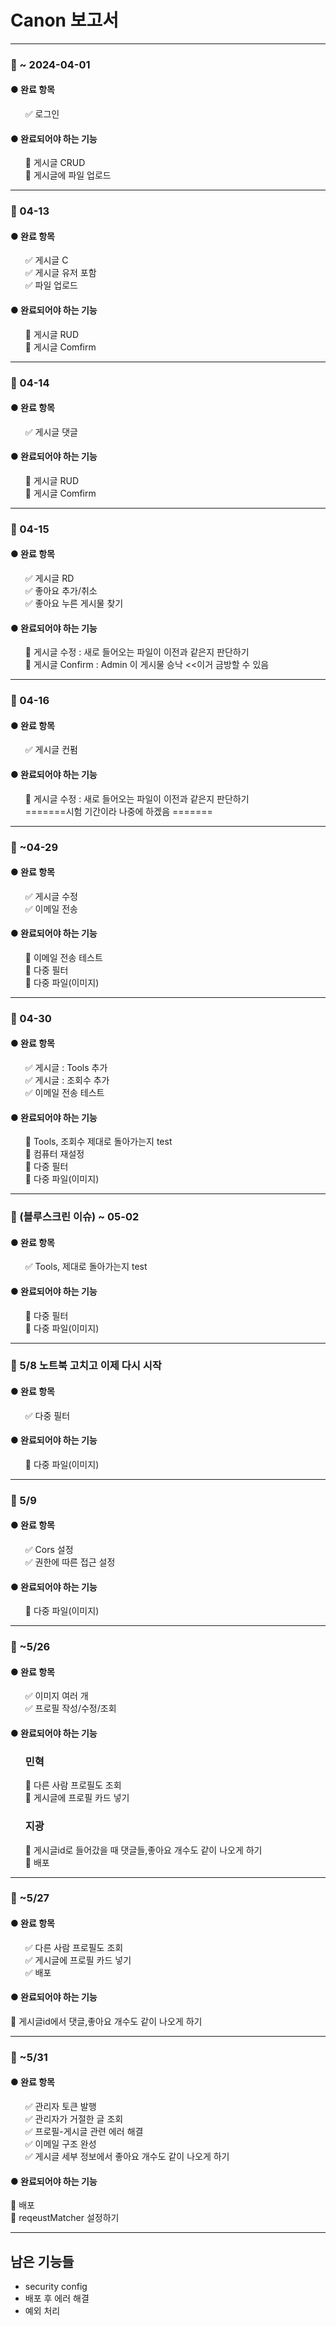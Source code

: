 <!DOCTYPE html>
<html>
<head>


<h1>Canon 보고서</h1>


<hr>
<h3>📌 ~ 2024-04-01</h3>

<h4>● 완료 항목</h4>
<ul>
  ✅ 로그인 
</ul>

<h4>● 완료되어야 하는 기능</h4>
<ul>
  🔪 게시글 CRUD <br>
  🔪 게시글에 파일 업로드 <br>
</ul>


<hr>
<h3>📌 04-13 </h3>

<h4>● 완료 항목</h4>
<ul>
  ✅ 게시글 C <br>
  ✅ 게시글 유저 포함 <br>
  ✅ 파일 업로드 
</ul>

<h4>● 완료되어야 하는 기능</h4>
<ul>
  🔪 게시글 RUD <br>
  🔪 게시글 Comfirm <br>

</ul>


<hr>
<h3>📌 04-14 </h3>

<h4>● 완료 항목</h4>
<ul>
  ✅ 게시글 댓글 <br>
  
</ul>

<h4>● 완료되어야 하는 기능</h4>
<ul>
  🔪 게시글 RUD <br>
  🔪 게시글 Comfirm<br>

</ul>

<hr>

<h3>📌 04-15 </h3>

<h4>● 완료 항목</h4>
<ul>
  ✅ 게시글 RD <br>
  ✅ 좋아요 추가/취소 <br>
  ✅ 좋아요 누른 게시물 찾기 <br>

</ul>

<h4>● 완료되어야 하는 기능</h4>
<ul>
  🔪 게시글 수정 : 새로 들어오는 파일이 이전과 같은지 판단하기 <br>
  🔪 게시글 Confirm : Admin 이 게시물 승낙 <<이거 금방할 수 있음 <br>

</ul>


<hr>

<h3>📌 04-16 </h3>

<h4>● 완료 항목</h4>
<ul>
  ✅ 게시글 컨펌 <br>
  

</ul>

<h4>● 완료되어야 하는 기능</h4>
<ul>
  🔪 게시글 수정 : 새로 들어오는 파일이 이전과 같은지 판단하기 <br>
  =======시험 기간이라 나중에 하겠음 =======
</ul>


<hr>

<h3>📌 ~04-29 </h3>

<h4>● 완료 항목</h4>
<ul>
  ✅ 게시글 수정 <br>
  ✅ 이메일 전송 <br>

</ul>

<h4>● 완료되어야 하는 기능</h4>
<ul>
 🔪 이메일 전송 테스트<br>
 🔪 다중 필터<br>
 🔪 다중 파일(이미지)<br>
</ul>

<hr>

<h3>📌 04-30 </h3>

<h4>● 완료 항목</h4>
<ul>
  ✅ 게시글 : Tools 추가 <br>
  ✅ 게시글 : 조회수 추가 <br>
  ✅ 이메일 전송 테스트<br>


</ul>

<h4>● 완료되어야 하는 기능</h4>
<ul>
 🔪 Tools, 조회수 제대로 돌아가는지 test<br>
 🔪 컴퓨터 재설정 <br>
 🔪 다중 필터<br>
 🔪 다중 파일(이미지)<br>
</ul>

<hr>

<h3>📌 (블루스크린 이슈) ~ 05-02 </h3>

<h4>● 완료 항목</h4>
<ul>
  ✅ Tools, 제대로 돌아가는지 test<br>


</ul>

<h4>● 완료되어야 하는 기능</h4>
<ul>
 🔪 다중 필터<br>
 🔪 다중 파일(이미지)<br>
</ul>

<hr>

<h3>📌 5/8 노트북 고치고 이제 다시 시작  </h3>

<h4>● 완료 항목</h4>
<ul>
  ✅ 다중 필터 <br>


</ul>

<h4>● 완료되어야 하는 기능</h4>
<ul>
 🔪 다중 파일(이미지)<br>
</ul>

<hr>

<h3>📌 5/9  </h3>

<h4>● 완료 항목</h4>
<ul>
  ✅ Cors 설정 <br>
  ✅ 권한에 따른 접근 설정 <br>



</ul>

<h4>● 완료되어야 하는 기능</h4>
<ul>
 🔪 다중 파일(이미지)<br>
</ul>

<hr>

<h3>📌 ~5/26  </h3>

<h4>● 완료 항목</h4>
<ul>
  ✅ 이미지 여러 개 <br>
  ✅ 프로필 작성/수정/조회 <br>



</ul>

<h4>● 완료되어야 하는 기능</h4>
<ul>
    <h3> 민혁</h3>
 🔪 다른 사람 프로필도 조회<br>
 🔪 게시글에 프로필 카드 넣기<br>
</ul>
<ul>
      <h3> 지광</h3>
 🔪 게시글id로 들어갔을 때 댓글들,좋아요 개수도 같이 나오게 하기<br>
 🔪 배포 <br>
</ul>

<hr>

<h3>📌 ~5/27  </h3>

<h4>● 완료 항목</h4>
<ul>
  ✅ 다른 사람 프로필도 조회 <br>
  ✅ 게시글에 프로필 카드 넣기 <br>
  ✅ 배포 <br>

</ul>

<h4>● 완료되어야 하는 기능</h4>
 🔪 게시글id에서 댓글,좋아요 개수도 같이 나오게 하기<br>

<ul>
      
</ul>

<hr>

<h3>📌 ~5/31  </h3>

<h4>● 완료 항목</h4>
<ul>
  ✅ 관리자 토큰 발행 <br>
  ✅ 관리자가 거절한 글 조회 <br>
  ✅ 프로필-게시글 관련 에러 해결 <br>
  ✅ 이메일 구조 완성 <br>
  ✅ 게시글 세부 정보에서 좋아요 개수도 같이 나오게 하기<br>



</ul>

<h4>● 완료되어야 하는 기능</h4>
 🔪 배포<br>
 🔪 reqeustMatcher 설정하기<br>


<ul>
      
</ul>

<hr>

<h2> 남은 기능들 </h2>

<ul>
  <li> security config  </li>
  <li> 배포 후 에러 해결 </li>
  <li> 예외 처리 </li>
 
  
<br>


</ul>



</body>
</html>
